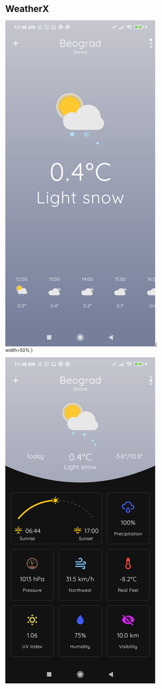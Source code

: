 # WeatherX

![](https://github.com/CamiloDelReal/screenshots/blob/main/weatherx/home.jpg){ width=50% }

![](https://github.com/CamiloDelReal/project-weather-x/blob/develop/screenshots/current_day_details_dark.jpg)
